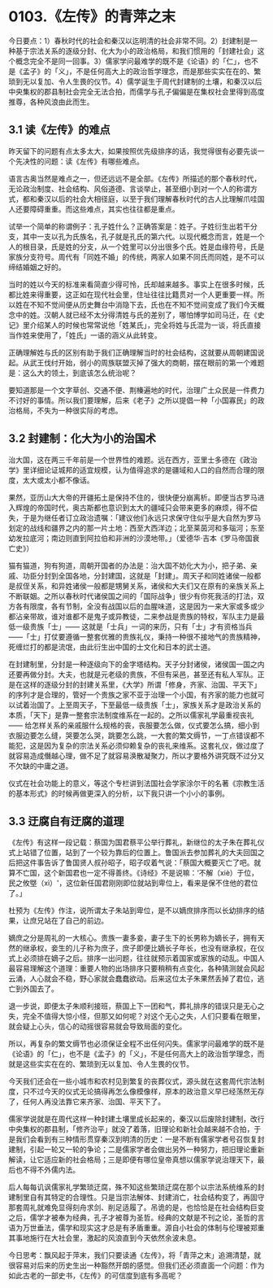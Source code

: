 # 0103.《左传》的青萍之末

今日要点：1）春秋时代的社会和秦汉以迄明清的社会非常不同。2）封建制是一种基于宗法关系的逐级分封、化大为小的政治格局，和我们惯用的「封建社会」这个概念完全不是同一回事。3）儒家学问最难学的既不是《论语》的「仁」，也不是《孟子》的「义」，不是任何高大上的政治哲学理念，而是那些实实在在的、繁琐到无以复加、令人生畏的仪节。4）儒学诞生于周代封建制的土壤，和秦汉以后中央集权的郡县制社会完全无法合拍，而儒学与孔子偏偏是在集权社会里得到高度推尊，各种风浪由此而生。

## 3.1 读《左传》的难点

昨天留下的问题有点太多太大，如果按照优先级排序的话，我觉得很有必要先谈一个先决性的问题：读《左传》有哪些难点。

语言古奥当然是难点之一，但还远远不是全部。《左传》所描述的那个春秋时代，无论政治制度、社会结构、风俗道德、言谈举止，甚至细小到对一个人的称谓方式，都和秦汉以后的社会大相径庭，以至于我们理解春秋时代的古人比理解爪哇国人还要障碍重重。而这些难点，其实也往往都是重点。

试举一个简单的称谓例子：孔子姓什么？正确答案是：姓子。子姓衍生出若干分支，其中一支以孔为氏族名，孔子就是孔氏的第六代。以现代概念而言，姓是一个人的根目录，氏是姓的分支，从一个姓里可以分出很多个氏。姓是血缘符号，氏是家族分支符号。周代有「同姓不婚」的传统，两家人如果不同氏而同姓，是不可以缔结婚姻之好的。

当时的姓以今天的标准来看简直少得可怜，氏却越来越多。事实上在很多时候，氏都比姓来得重要，这正如在现代社会里，住址往往比籍贯对一个人更重要一样。所以姓在不知不觉间便从历史舞台中消隐下去，氏也在不知不觉间变成了我们今天概念中的姓。汉朝人就已经不太分得清姓与氏的差别了，哪怕博学如司马迁，在《史记》里介绍某人的时候也常常说他「姓某氏」，完全将姓与氏混为一谈，将氏直接当作姓来使用了，「姓氏」一语的涵义从此转变。

正确理解姓与氏的区别有助于我们正确理解当时的社会结构，这就要从周朝建国说起。从武王伐纣开始，弱小的周族联盟灭掉了强大的商朝，摆在眼前的第一个难题是：这么大的领土，到底该怎么统治呢？

要知道那是一个文字草创、交通不便、荆榛遍地的时代，治理广土众民是一件费力不讨好的事情。所以我们要理解，后来《老子》之所以提倡一种「小国寡民」的政治格局，不失为一种很实际的考虑。

## 3.2 封建制：化大为小的治国术

治大国，这在两三千年前是一个世界性的难题。远在西方，亚里士多德在《政治学》里详细论证城邦的适宜规模，认为值得追求的是疆域和人口的自然而合理的限度，太大或太小都不像话。

果然，亚历山大大帝的开疆拓土是保持不住的，很快便分崩离析。即便当古罗马进入辉煌的帝国时代，奥古斯都也意识到太大的疆域只会带来更多的麻烦，得不偿失，于是为继任者订立政治遗嘱：「建议他们永远只求保守住似乎是大自然为罗马划定的战线和疆界之内的那一片土地：西至大西洋边；北至莱茵河和多瑙河；东至幼发拉底河；南边则直到阿拉伯和非洲的沙漠地带。」（爱德华·吉本《罗马帝国衰亡史》）

猫有猫道，狗有狗道，周朝开国者的办法是：治大国不妨化大为小，把子弟、亲戚、功臣分封到全国各地，分封建国，这就是「封建」。周天子和同姓诸侯一般都是叔侄关系，和异姓诸侯一般都是甥舅关系，诸侯和大夫们又在原有的亲族关系上不断联姻。之所以春秋时代诸侯国之间的「国际战争」很少有你死我活的打法，双方各有限度，各有节制，全没有战国以后的血腥味道，这是因为一来大家或多或少都沾亲带故，谁对谁都不是鬼子或异教徒，二来参战是贵族的特权，军队主力是最低一级贵族「士」—— 这就是「士兵」一词的来历，只有「士」才有资格当兵 ——「士」打仗要遵循一整套优雅的贵族礼仪，秉持一种很不接地气的贵族精神，死缠烂打的都是流氓，由此衍生出中国的士文化和日本的武士道。

在封建制里，分封是一种逐级向下的金字塔结构。天子分封诸侯，诸侯国一国之内还要再做分封。大夫，也就是元老级的贵族，不但有采邑，甚至还有私人军队。正是在这样的逐级分封的封建关系里，《大学》所谓「修身，齐家、治国、平天下」的序列才是合理的，管好一个贵族之家不亚于治理一个小国，有齐家的能力也就可以试着治国了。上至周天子，下至最低一级贵族「士」，家族关系才是政治关系的本质，「天下」是靠一整套宗法制度维系在一起的。之所以儒家礼学最重视丧礼 —— 给怎样关系的亲戚服什么规格的丧，丧服要怎么做，仪式要怎么搞，细小到衣服边要怎么缝，哭要怎么哭，跳要怎么跳，一大套的繁文缛节，一丁点错误都不能犯，这是因为复杂的宗法关系必须仰赖复杂的丧礼来维系。这套礼仪，做过度了就容易造成僭越心理，做不足了就容易涣散凝聚力，所以才要格外讲究既不过分又不欠缺的中庸之道。

仪式在社会功能上的意义，等这个专栏讲到法国社会学家涂尔干的名著《宗教生活的基本形式》的时候再做更深入的分析，以下我只讲一个小小的事例。

## 3.3 迂腐自有迂腐的道理

《左传》有这样一段记载：蔡国为国君蔡平公举行葬礼，新继位的太子朱在葬礼仪式上站错了位置，站到了一个较为靠后的位置上。鲁国派去参加葬礼的大夫回国之后把这件事告诉了鲁国贤人叔孙昭子，昭子叹着气说：「蔡国大概要灭亡了吧。就算不亡国，这个新国君也一定不得善终。《诗经》不是说嘛：‘不解（xiè）于位，民之攸墍（xì）'，这位新任国君刚刚即位就站到卑位上，看来是保不住他的君位了。」

杜预为《左传》作注，说所谓太子朱站到卑位，是不以嫡庶排序而以长幼排序的结果，让庶兄站在了自己的前边。

嫡庶之分是周礼的一大核心。贵族一妻多妾，妻子生下的长男称为嫡长子，拥有天然的继承权，妾生的儿子称为庶子，庶子即便比嫡长子年长，也没有继承权，在仪式上必须排在嫡子之后。排序一出问题，往往就预示着国家或家族的动乱。中国人最容易理解这个道理：重要人物的出场排序只要稍稍有点变化，各种猜测就会风起云涌，人心就会不稳，野心家就会蠢蠢欲动。后来这位太子朱果然丢掉了君位，逃亡到外国去了。

退一步说，即便太子朱顺利接班，蔡国上下一团和气，葬礼排序的错误只是无心之失，完全不值得大惊小怪，但那又如何呢？对这个无心之失，人们只要看在眼里，就会疑上心头，信心的动摇很容易就会导致局面的变化。

所以，再复杂的繁文缛节也必须保证全程不出任何闪失。儒家学问最难学的既不是《论语》的「仁」，也不是《孟子》的「义」，不是任何高大上的政治哲学理念，而就是这些实实在在的、繁琐到无以复加、令人生畏的仪节。

今天我们还会在一些小城市和农村见到繁复的丧葬仪式，源头就在这套周代宗法制度，只不过今天的仪式无论搞得再怎么像模像样，原本的政治意义早已经荡然无存了，任何人再没法靠它来齐家、治国、平天下了。

儒家学说就是在周代这样一种封建土壤里成长起来的，秦汉以后废除封建制，改行中央集权的郡县制，「修齐治平」就没了着落，旧理论和新社会越来越不合拍，于是我们会看到有三种情形贯穿秦汉到明清的历史：一是不断有儒家学者号召恢复封建制，引起一轮又一轮的争论；二是儒家学者会做出另外一种努力，把旧理论重新解读，让它适应新的社会格局；三是即便有哪位皇帝真想以儒家学说治理天下，最后也不得不外儒内法。

后人每每讥讽儒家礼学繁琐迂腐，殊不知这些繁琐迂腐在那个以宗法系统维系的封建制里自有其特定的合理性。只是当宗法解体、封建消亡，社会结构变了，再固守那套周礼就难免显得刻舟求剑、削足适履了。吊诡的是，也恰恰是在社会结构巨变之后，儒学才被奉为经典，孔子才被尊为圣哲。经典的文献是不刊之论，圣哲的言语为万世垂法，儒学和现实这才总是有矛盾重重。源自小社会的体制与伦理被郑重其事地施行在大社会里，激起的风浪直到今天依然余波未息。

今日思考：飘风起于萍末，我们只要读通《左传》，将「青萍之末」追溯清楚，就很容易对后来的历史生出一种豁然开朗的感觉。但我们还必须直面一个问题：作为如此古老的一部史书，《左传》的可信度到底有多高呢？